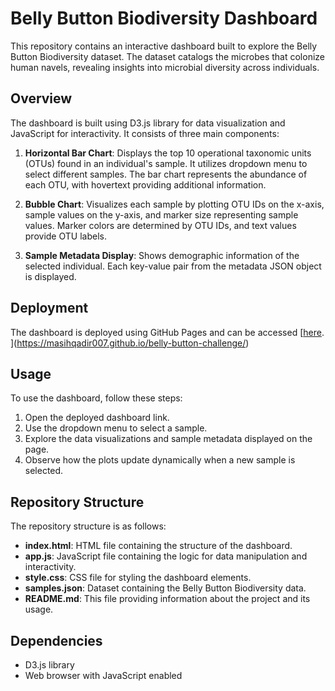 # Belly Button Biodiversity Dashboard

This repository contains an interactive dashboard built to explore the Belly Button Biodiversity dataset. The dataset catalogs the microbes that colonize human navels, revealing insights into microbial diversity across individuals.

## Overview

The dashboard is built using D3.js library for data visualization and JavaScript for interactivity. It consists of three main components:

1. **Horizontal Bar Chart**: Displays the top 10 operational taxonomic units (OTUs) found in an individual's sample. It utilizes dropdown menu to select different samples. The bar chart represents the abundance of each OTU, with hovertext providing additional information.

2. **Bubble Chart**: Visualizes each sample by plotting OTU IDs on the x-axis, sample values on the y-axis, and marker size representing sample values. Marker colors are determined by OTU IDs, and text values provide OTU labels.

3. **Sample Metadata Display**: Shows demographic information of the selected individual. Each key-value pair from the metadata JSON object is displayed.

## Deployment

The dashboard is deployed using GitHub Pages and can be accessed [[here]([link_to_dashboard](https://masihqadir007.github.io/belly-button-challenge/)).
](https://masihqadir007.github.io/belly-button-challenge/)
## Usage

To use the dashboard, follow these steps:

1. Open the deployed dashboard link.
2. Use the dropdown menu to select a sample.
3. Explore the data visualizations and sample metadata displayed on the page.
4. Observe how the plots update dynamically when a new sample is selected.

## Repository Structure

The repository structure is as follows:

- **index.html**: HTML file containing the structure of the dashboard.
- **app.js**: JavaScript file containing the logic for data manipulation and interactivity.
- **style.css**: CSS file for styling the dashboard elements.
- **samples.json**: Dataset containing the Belly Button Biodiversity data.
- **README.md**: This file providing information about the project and its usage.

## Dependencies

- D3.js library
- Web browser with JavaScript enabled



